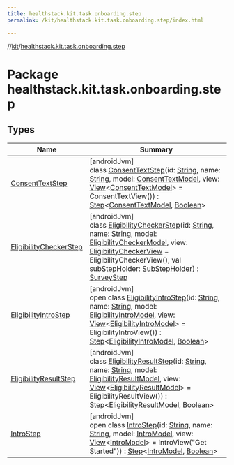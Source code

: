 ```yaml
---
title: healthstack.kit.task.onboarding.step
permalink: /kit/healthstack.kit.task.onboarding.step/index.html

---
```

//[kit](../../index.html)/[healthstack.kit.task.onboarding.step](index.html)



# Package healthstack.kit.task.onboarding.step



## Types


| Name | Summary |
|---|---|
| [ConsentTextStep](-consent-text-step/index.html) | [androidJvm]<br>class [ConsentTextStep](-consent-text-step/index.html)(id: [String](https://kotlinlang.org/api/latest/jvm/stdlib/kotlin/-string/index.html), name: [String](https://kotlinlang.org/api/latest/jvm/stdlib/kotlin/-string/index.html), model: [ConsentTextModel](../healthstack.kit.task.onboarding.model/-consent-text-model/index.html), view: [View](../healthstack.kit.task.base/-view/index.html)&lt;[ConsentTextModel](../healthstack.kit.task.onboarding.model/-consent-text-model/index.html)&gt; = ConsentTextView()) : [Step](../healthstack.kit.task.base/-step/index.html)&lt;[ConsentTextModel](../healthstack.kit.task.onboarding.model/-consent-text-model/index.html), [Boolean](https://kotlinlang.org/api/latest/jvm/stdlib/kotlin/-boolean/index.html)&gt; |
| [EligibilityCheckerStep](-eligibility-checker-step/index.html) | [androidJvm]<br>class [EligibilityCheckerStep](-eligibility-checker-step/index.html)(id: [String](https://kotlinlang.org/api/latest/jvm/stdlib/kotlin/-string/index.html), name: [String](https://kotlinlang.org/api/latest/jvm/stdlib/kotlin/-string/index.html), model: [EligibilityCheckerModel](../healthstack.kit.task.onboarding.model/-eligibility-checker-model/index.html), view: [EligibilityCheckerView](../healthstack.kit.task.onboarding.view/-eligibility-checker-view/index.html) = EligibilityCheckerView(), val subStepHolder: [SubStepHolder](../healthstack.kit.task.survey.question/-sub-step-holder/index.html)) : [SurveyStep](../healthstack.kit.task.survey.step/-survey-step/index.html) |
| [EligibilityIntroStep](-eligibility-intro-step/index.html) | [androidJvm]<br>open class [EligibilityIntroStep](-eligibility-intro-step/index.html)(id: [String](https://kotlinlang.org/api/latest/jvm/stdlib/kotlin/-string/index.html), name: [String](https://kotlinlang.org/api/latest/jvm/stdlib/kotlin/-string/index.html), model: [EligibilityIntroModel](../healthstack.kit.task.onboarding.model/-eligibility-intro-model/index.html), view: [View](../healthstack.kit.task.base/-view/index.html)&lt;[EligibilityIntroModel](../healthstack.kit.task.onboarding.model/-eligibility-intro-model/index.html)&gt; = EligibilityIntroView()) : [Step](../healthstack.kit.task.base/-step/index.html)&lt;[EligibilityIntroModel](../healthstack.kit.task.onboarding.model/-eligibility-intro-model/index.html), [Boolean](https://kotlinlang.org/api/latest/jvm/stdlib/kotlin/-boolean/index.html)&gt; |
| [EligibilityResultStep](-eligibility-result-step/index.html) | [androidJvm]<br>class [EligibilityResultStep](-eligibility-result-step/index.html)(id: [String](https://kotlinlang.org/api/latest/jvm/stdlib/kotlin/-string/index.html), name: [String](https://kotlinlang.org/api/latest/jvm/stdlib/kotlin/-string/index.html), model: [EligibilityResultModel](../healthstack.kit.task.onboarding.model/-eligibility-result-model/index.html), view: [View](../healthstack.kit.task.base/-view/index.html)&lt;[EligibilityResultModel](../healthstack.kit.task.onboarding.model/-eligibility-result-model/index.html)&gt; = EligibilityResultView()) : [Step](../healthstack.kit.task.base/-step/index.html)&lt;[EligibilityResultModel](../healthstack.kit.task.onboarding.model/-eligibility-result-model/index.html), [Boolean](https://kotlinlang.org/api/latest/jvm/stdlib/kotlin/-boolean/index.html)&gt; |
| [IntroStep](-intro-step/index.html) | [androidJvm]<br>open class [IntroStep](-intro-step/index.html)(id: [String](https://kotlinlang.org/api/latest/jvm/stdlib/kotlin/-string/index.html), name: [String](https://kotlinlang.org/api/latest/jvm/stdlib/kotlin/-string/index.html), model: [IntroModel](../healthstack.kit.task.onboarding.model/-intro-model/index.html), view: [View](../healthstack.kit.task.base/-view/index.html)&lt;[IntroModel](../healthstack.kit.task.onboarding.model/-intro-model/index.html)&gt; = IntroView(&quot;Get Started&quot;)) : [Step](../healthstack.kit.task.base/-step/index.html)&lt;[IntroModel](../healthstack.kit.task.onboarding.model/-intro-model/index.html), [Boolean](https://kotlinlang.org/api/latest/jvm/stdlib/kotlin/-boolean/index.html)&gt; |

